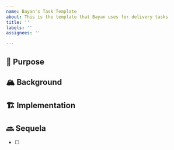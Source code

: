 ```yaml
---
name: Bayan's Task Template
about: This is the template that Bayan uses for delivery tasks
title: ''
labels: ''
assignees: ''

---
```


## 🎯 Purpose
<!-- Describe in one sentence what the task is -->

## 🏔 Background
<!--
All the information that is needed to get started on the task

A clear and concise description of
- what the problem is. Ex. I'm always frustrated when [...]
- what you want to happen.
- any alternative solutions or features you've considered.

Add any other context or screenshots about the feature request here.
-->

## 🏗 Implementation
<!-- More granular steps to complete the task -->


## 🔜 Sequela
<!--
The people/teams that need to take action when this issue completes.
If there are only dev tasks here, those dev tasks should be absorbed into this ticket as a checklist in the "Implementation" section.
-->
- [ ] 
